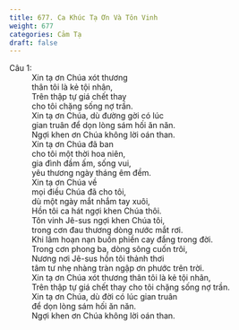 ```yaml
---
title: 677. Ca Khúc Tạ Ơn Và Tôn Vinh
weight: 677
categories: Cảm Tạ
draft: false
---
```

<dl><dt>Câu 1:</dt><dd data-verse="1">Xin tạ ơn Chúa xót thương <br/>thân tôi là kẻ tội nhân, <br/>Trên thập tự giá chết thay <br/>cho tôi chặng sống nợ trần. <br/>Xin tạ ơn Chúa, dù đường gời có lúc <br/>gian truân để dọn lòng sám hối ăn năn. <br/>Ngợi khen ơn Chúa không lời oán than. <br/>Xin tạ ơn Chúa đã ban <br/>cho tôi một thời hoa niên, <br/>gia đình đầm ấm, sống vui, <br/>yêu thương ngày tháng êm đềm. <br/>Xin tạ ơn Chúa về <br/>mọi điều Chúa đã cho tôi, <br/>dù một ngày mắt nhắm tay xuôi, <br/>Hồn tôi ca hát ngợi khen Chúa thôi. <br/>Tôn vinh Jê-sus ngợi khen Chúa tôi, <br/>trong cơn đau thương dòng nước mắt rơi. <br/>Khi lâm hoạn nạn buồn phiền cay đắng trong đời. <br/>Trong cơn phong ba, dòng sông cuốn trôi, <br/>Nương nơi Jê-sus hồn tôi thảnh thơi <br/>tâm tư nhẹ nhàng tràn ngập ơn phước trên trời. <br/>Xin tạ ơn Chúa xót thương thân tôi là kẻ tội nhân, <br/>Trên thập tự giá chết thay cho tôi chặng sống nợ trần. <br/>Xin tạ ơn Chúa, dù đời có lúc gian truân <br/>để dọn lòng sám hối ăn năn. <br/>Ngợi khen ơn Chúa không lời oán than. </dd></dl>